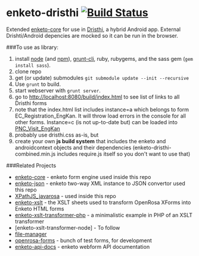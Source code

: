 enketo-dristhi [![Build Status](https://travis-ci.org/MartijnR/enketo-dristhi.png)](https://travis-ci.org/MartijnR/enketo-dristhi)
==============

Extended [enketo-core](https://github.com/MartijnR/enketo-core) for use in [Dristhi](https://play.google.com/store/apps/details?id=org.ei.drishti), a hybrid Android app.
External Drishti/Android depencies are mocked so it can be run in the browser.


###To use as library:

1. install [node](http://nodejs.org/) (and [npm](https://npmjs.org/)), [grunt-cli](http://gruntjs.com/getting-started), ruby, rubygems, and the sass gem (`gem install sass`).
2. clone repo
3. get (or update) submodules `git submodule update --init --recursive`
4. Use `grunt` to build.
5. start webserver with `grunt server`.
6. go to [http://localhost:8080/build/index.html](http://localhost:8080/build/index.html) to see list of links to all Dristhi forms
7. note that the index.html list includes instance=a which belongs to form EC_Registration_EngKan. It will throw load errors in the console for all other forms. Instance=c (is not up-to-date but) can be loaded into [PNC_Visit_EngKan](http://localhost:8080/build/template.html?formName=PNC_Visit_EngKan&instanceId=c&debug=true)
8. probably use dristhi.css as-is, but
9. create your own **js build system** that includes the enketo and androidcontext objects and their dependencies (enketo-dristhi-combined.min.js includes require.js itself so you don't want to use that)


###Related Projects

* [enketo-core](https://github.com/MartijnR/enketo-core) - enketo form engine used inside this repo
* [enketo-json](https://github.com/MartijnR/enketo-json) - enketo two-way XML instance to JSON convertor used this repo
* [XPathJS_javarosa](https://github.com/MartijnR/xpathjs_javarosa) - used inside this repo
* [enketo-xslt](https://github.com/MartijnR/enketo-xslt) - the XSLT sheets used to transform OpenRosa XForms into Enketo HTML forms
* [enketo-xslt-transformer-php](https://github.com/MartijnR/enketo-xslt-transformer-php) - a minimalistic example in PHP of an XSLT transformer
* [enketo-xslt-transformer-node] - To follow
* [file-manager](https://github.com/MartijnR/file-manager)
* [openrosa-forms](https://github.com/MartijnR/openrosa-forms) - bunch of test forms, for development
* [enketo-api-docs](https://github.com/MartijnR/enketo-api-docs) - enketo webform API documentation
